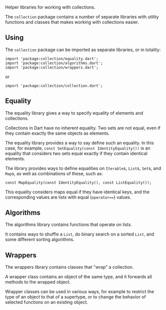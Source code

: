 Helper libraries for working with collections.

The `collection` package contains a number of separate libraries
with utility functions and classes that makes working with collections easier.

## Using

The `collection` package can be imported as separate libraries, or
in totality:

    import 'package:collection/equality.dart';
    import 'package:collection/algorithms.dart';
    import 'package:collection/wrappers.dart';

or

    import 'package:collection/collection.dart';

## Equality

The equality library gives a way to specify equality of elements and
collections.

Collections in Dart have no inherent equality. Two sets are not equal, even
if they contain exactly the same objects as elements.

The equality library provides a way to say define such an equality. In this
case, for example, `const SetEquality(const IdentityEquality())` is an equality
that considers two sets equal exactly if they contain identical elements.

The library provides ways to define equalities on `Iterable`s, `List`s, `Set`s, and
`Map`s, as well as combinations of these, such as:

    const MapEquality(const IdentityEquality(), const ListEquality());

This equality considers maps equal if they have identical keys, and the corresponding values are lists with equal (`operator==`) values.

## Algorithms

The algorithms library contains functions that operate on lists.

It contains ways to shuffle a `List`, do binary search on a sorted `List`, and
some different sorting algorithms.


## Wrappers

The wrappers library contains classes that "wrap" a collection.

A wrapper class contains an object of the same type, and it forwards all
methods to the wrapped object.

Wrapper classes can be used in various ways, for example to restrict the type
of an object to that of a supertype, or to change the behavior of selected
functions on an existing object.
